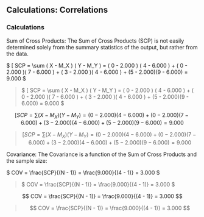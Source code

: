 ## Calculations: Correlations

### Calculations

Sum of Cross Products: The Sum of Cross Products (SCP) is not easily determined solely from the summary statistics of the output, but rather from the data.

$ [ SCP = \sum ( X - M_X ) ( Y - M_Y ) = ( 0 - 2.000 ) ( 4 - 6.000 ) + ( 0 - 2.000 )( 7 - 6.000 ) + ( 3 - 2.000 )( 4 - 6.000 ) + (5 - 2.000)(9 - 6.000) = 9.000 $

> $ [ SCP = \sum ( X - M_X ) ( Y - M_Y ) = ( 0 - 2.000 ) ( 4 - 6.000 ) + ( 0 - 2.000 )( 7 - 6.000 ) + ( 3 - 2.000 )( 4 - 6.000 ) + (5 - 2.000)(9 - 6.000) = 9.000 $

$$ [ SCP = \sum ( X - M_X ) ( Y - M_Y ) = ( 0 - 2.000 ) ( 4 - 6.000 ) + ( 0 - 2.000 )( 7 - 6.000 ) + ( 3 - 2.000 )( 4 - 6.000 ) + (5 - 2.000)(9 - 6.000) = 9.000 $$

> $$ [ SCP = \sum ( X - M_X ) ( Y - M_Y ) = ( 0 - 2.000 ) ( 4 - 6.000 ) + ( 0 - 2.000 )( 7 - 6.000 ) + ( 3 - 2.000 )( 4 - 6.000 ) + (5 - 2.000)(9 - 6.000) = 9.000 $$

Covariance: The Covariance is a function of the Sum of Cross Products and the sample size:

$ COV = \frac{SCP}{(N - 1)} = \frac{9.000}{(4 - 1)} = 3.000 $

> $ COV = \frac{SCP}{(N - 1)} = \frac{9.000}{(4 - 1)} = 3.000 $ 

$$ COV = \frac{SCP}{(N - 1)} = \frac{9.000}{(4 - 1)} = 3.000 $$

> $$ COV = \frac{SCP}{(N - 1)} = \frac{9.000}{(4 - 1)} = 3.000 $$
